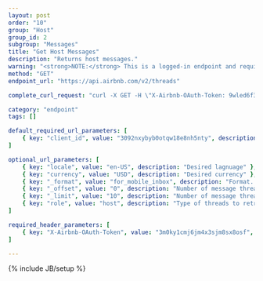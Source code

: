 ```yaml
---
layout: post
order: "10"
group: "Host"
group_id: 2
subgroup: "Messages"
title: "Get Host Messages"
description: "Returns host messages."
warning: "<strong>NOTE:</strong> This is a logged-in endpoint and requires an <strong>access_token</strong>. See <a href=\"#login-by-email\">Login Endpoints.</a>"
method: "GET"
endpoint_url: "https://api.airbnb.com/v2/threads"

complete_curl_request: "curl -X GET -H \"X-Airbnb-OAuth-Token: 9wled6f39td9vksj280twe10w\" -d \"client_id=3092nxybyb0otqw18e8nh5nty\" -d \"locale=en-US\" -d \"currency=USD\" -d \"_format=for_mobile_inbox\" -d \"_limit=10\" -d \"_offset=0\" -d \"role=host\" https://api.airbnb.com/v2/threads"

category: "endpoint"
tags: []

default_required_url_parameters: [
	{ key: "client_id", value: "3092nxybyb0otqw18e8nh5nty", description: "API Key" }
]

optional_url_parameters: [
	{ key: "locale", value: "en-US", description: "Desired lagnuage" },
	{ key: "currency", value: "USD", description: "Desired currency" },
	{ key: "_format", value: "for_mobile_inbox", description: "Format.  Not sure what values this takes." },
	{ key: "_offset", value: "0", description: "Number of message threads to offset in search" },
	{ key: "_limit", value: "10", description: "Number of message threads to display at once" },
	{ key: "role", value: "host", description: "Type of threads to retrieve. \"guest\", \"host\", or don't include this param for both" }
]

required_header_parameters: [
	{ key: "X-Airbnb-OAuth-Token", value: "3m0ky1cmj6jm4x3sjm8sx8osf", description: "Airbnb auth token (from auth-ing with login endpoints)" }
]

---
```

{% include JB/setup %}
